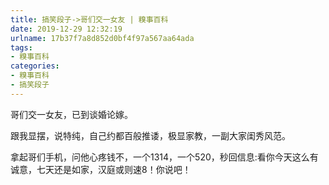 ```yaml
---
title: 搞笑段子->哥们交一女友 | 糗事百科
date: 2019-12-29 12:32:19
urlname: 17b37f7a8d852d0bf4f97a567aa64ada
tags: 
- 糗事百科
categories:
- 糗事百科
- 搞笑段子
---
```

哥们交一女友，已到谈婚论嫁。

跟我显摆，说特纯，自己约都百般推诿，极显家教，一副大家闺秀风范。

拿起哥们手机，问他心疼钱不，一个1314，一个520，秒回信息:看你今天这么有诚意，七天还是如家，汉庭或则速8！你说吧！


